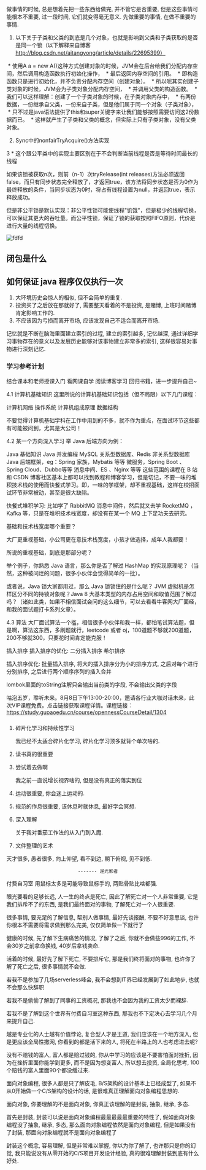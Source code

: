 
做事情的时候, 总是想着先把一些东西给做完, 并不管它是否重要, 但是这些事情可能根本不重要, 过一段时间, 它们就变得毫无意义. 先做重要的事情, 在做不重要的事情.



1. 以下关于子类和父类的到底是几个对象，也就是影响到父类和子类获取的是否是同一个锁（以下解释来自博客 http://blog.csdn.net/aitangyong/article/details/22695399）

 * 使用A a = new A()这种方式创建对象的时候，JVM会在后台给我们分配内存空间，然后调用构造函数执行初始化操作，
 * 最后返回内存空间的引用。
 * 即构造函数只是进行初始化，并不负责分配内存空间（创建对象）。
 * 所以呢其实创建子类对象的时候，JVM会为子类对象分配内存空间，
 * 并调用父类的构造函数。
 * 我们可以这样理解：创建了一个子类对象的时候，在子类对象内存中，
 * 有两份数据，一份继承自父类，一份来自子类，但是他们属于同一个对象（子类对象），
 * 只不过是java语法提供了this和super关键字来让我们能够按照需要访问这2份数据而已。
 * 这样就产生了子类和父类的概念，但实际上只有子类对象，没有父类对象。


2. Sync中的nonfairTryAcquire()方法实现

 3 * 这个跟公平类中的实现主要区别在于不会判断当前线程是否是等待时间最长的线程

 如果该锁被获取n次，则前（n-1）次tryRelease(int releases)方法必须返回false，而只有同步状态完全释放了，才返回true，该方法将同步状态是否为0作为最终释放的条件，当同步状态为0时，将占有线程设置为null，并返回true，表示释放成功。

 但是非公平锁是默认实现：非公平性锁可能使线程"饥饿"，但是极少的线程切换，可以保证其更大的吞吐量。而公平性锁，保证了锁的获取按照FIFO原则，代价是进行大量的线程切换。



![fdfd](./knowledge/svg_JavaArchitectsKnowledgeSystem.svg)

## 闭包是什么
## 如何保证 java 程序仅仅执行一次





1. 大环境历史会惊人的相似, 但不会简单的重复.
2. 投资买了之后放在那就好了, 需要整天看着的不是投资, 是赌博, 上班时间赌博肯定影响工作的.
3. 不应该因为亏损而离开市场, 应该发现自己不适合而离开市场.



记忆就是不断在脑海里面建立索引的过程, 建立的索引越多, 记忆越深, 通过详细学习事物存在的意义以及发展历史能够对该事物建立非常多的索引, 这样很容易对事物进行深刻记忆.



### 学习参考计划

结合课本和老师授课入门
看网课自学
阅读博客学习
回归书籍，进一步提升自己~


4.1 计算机基础知识
这里所说的计算机基础知识包括（但不局限）以下几门课程：

计算机网络
操作系统
计算机组成原理
数据结构

不要觉得计算机基础学科在工作中用到的不多，就不作为重点，在面试环节这些都有可能被问到，尤其是大公司！

4.2 某一个方向深入学习
举 Java 后端方向为例：

Java 基础知识
Java 并发编程
MySQL 关系型数据库、Redis 非关系型数据库
Java 后端框架，eg：Spring 家族，Mybatis 等等
微服务，Spring Boot 、Spring Cloud、Dubbo等等
消息中间、ES 、Nginx 等等
这些范围的课程在 B 站 和 CSDN 博客社区基本上都可以找到教程和博客学习，但是切记，不要一味的堆积技术栈的使用而快餐式学习。即，一味的学框架，却不重视基础，这样在校招面试环节非常被动，甚至是很大缺陷。

快餐式堆积学习: 比如学了 RabbitMQ 消息中间件，然后就又去学 RocketMQ ，Kafka 等，只是在堆积技术栈宽度，却没有在某一个 MQ 上下足功夫去研究。

基础和技术栈宽度哪个重要？

大厂更重视基础，小公司更在意技术栈宽度，小孩才做选择，成年人我都要！

所说的重视基础，到底是那部分呢？

举个例子，你熟悉 Java 语言，那么你是否了解过 HashMap 的实现原理呢？（当然，这种被问烂的问题，很多小伙伴会觉得简单的一批）。

或者说，Java 锁大家都用过，那么 Java 锁锁住的是什么呢？ JVM 虚拟机是怎样区分不同的持锁对象呢？Java 8 大基本类型的内存占用空间和取值范围了解过吗？（诸如此类，如果不相信面试会问的这么细节，可以去看看牛客网大厂面经，和我的面试题打卡系列文章）。

4.3 算法
大厂面试算法一个槛，相信很多小伙伴和我一样，都怕笔试算法题，但是啊，算法这东西，多刷题就行，leetcode 或者 oj，100道题不够就200道题，200不够就300，只要花时间肯定能克服！
 







插入排序
插入排序的优化: 二分插入排序
希尔排序

插入排序优化: 批量插入排序, 将大的插入排序分为小的排序方式, 之后对每个进行分别排序, 之后进行两个顺序序列的插入合并


lombok里面的toString注解只会输出当前类的字段, 不会输出父类的字段


咕泡五岁，聆听未来。8月8日下午13:00-20:00，邀请各行业大咖对话未来，此次VIP课程免费。点击链接获取课程详情。课程链接：https://study.gupaoedu.cn/course/opennessCourseDetail/1304


###

1. 碎片化学习和持续性学习

   我已经不太适合碎片化学习, 碎片化学习顶多就背个单次啥的.

2. 读书真的很重要

3. 尝试着去做啊

   我之前一直说增长视界啥的, 但是没有真正的落实到位

4. 运动很重要, 你会迷上运动的.

5. 规范的作息很重要, 该休息时就休息, 最好学会冥想.

6. 深入理解

   关于我对番茄工作法的从入门到入魔.

7. 文件整理的艺术


天才很多, 愚者很多, 向上仰望, 看不到边, 朝下俯视, 见不到低.

                              ------- 逆光影者




付费自习室
用鼠标太多是可能导致鼠标手的, 两贴骨贴比啥都强.



眼光要看的足够长远, 人一生的终点是死亡, 因此了解死亡对一个人非常重要, 它是我们排斥不了的东西, 是我们最终面对的事物, 了解死亡对一个人很重要.

很多事情, 要充足的了解信息, 帮别人做事情, 最好先谈报酬, 不要不好意思谈, 也许你根本不需要将需求做到那么完美, 仅仅简单做一下就行了

健康的时候, 先了解下生病痛苦的情况, 了解了之后, 你就不会做些996的工作, 不会30岁之前拿命换钱, 40岁后拿钱卖命.

活着的时候, 最好先了解下死亡, 不要排斥它, 那是我们终将面对的事物, 也许你了解了死亡之后, 很多事情就不会做.






若我不是参加了几场serverless峰会, 我不会想到IT界已经发展到了如此地步, 也就不会那么快辞职

若我不是偷偷了解到了同事的工资概况, 那我也不会因为我的工资太少而裸辞.

若我不是了解到这个世界有付费自习室这种东西, 那我也不下定决心去学习几个月来提升自己.



越是专业化的人士越有价值悖论, 复合型人才是王道, 我们应该在一个地方深入, 但是更应该全局性撒网, 你看到的都是活下来的人, 将死在半路上的人也考虑进去呢?

没有不赔钱的富人, 富人都是赔过钱的, 你从中学习的应该是不要害怕面对挫折, 因为在挫折里面你能学到更多, 而不是因为想变富人, 所以想去投资, 全局化思考, 100个赔钱的富人里面90个都没缓过来.







面向对象编程, 很多人都是只了解皮毛, B/S架构的设计基本上已经成型了, 如果不从0开始做一个C/S架构的设计的话, 是很难真正理解面向对象编程思想的.

面向对象, 你要理解的不是面向对象, 你真正该理解的是封装, 抽象, 继承, 多态. 

首先是封装, 封装可以说是面向对象编程最最最最最重要的特性了, 假如面向对象编程没了抽象, 继承, 多态, 那么面向对象编程依然是面向对象编程, 但是如果没有了封装, 那面向对象编程就不是面向对象编程了

   封装这个概念, 容易理解, 但是非常难以掌握, 你以为你了解了, 也许那只是你的幻觉, 我只能说没有从零开始的C/S项目开发设计经验, 真的很难理解封装到底有什么好处.
